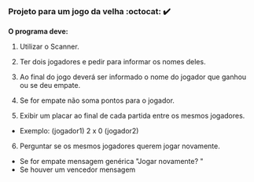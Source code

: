 ### Projeto para um jogo da velha :octocat: :heavy_check_mark:

**O programa deve:**
1. Utilizar o Scanner.

2. Ter dois jogadores e pedir para informar os nomes deles.

3. Ao final do jogo deverá ser informado o nome do jogador que ganhou ou se deu empate.

4. Se for empate não soma pontos para o jogador. 

5. Exibir um placar ao final de cada partida entre os mesmos jogadores.
- Exemplo: (jogador1) 2 x 0 (jogador2)

6. Perguntar se os mesmos jogadores querem jogar novamente.
- Se for empate mensagem genérica "Jogar novamente? "
- Se houver um vencedor mensagem
